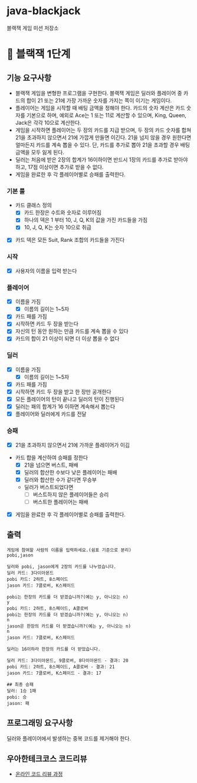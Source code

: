 # java-blackjack
블랙잭 게임 미션 저장소

# 🚀 블랙잭 1단계
## 기능 요구사항
- 블랙잭 게임을 변형한 프로그램을 구현한다. 블랙잭 게임은 딜러와 플레이어 중 카드의 합이 21 또는 21에 가장 가까운 숫자를 가지는 쪽이 이기는 게임이다.
- 플레이어는 게임을 시작할 때 배팅 금액을 정해야 한다. 카드의 숫자 계산은 카드 숫자를 기본으로 하며, 예외로 Ace는 1 또는 11로 계산할 수 있으며, King, Queen, Jack은 각각 10으로 계산한다.
- 게임을 시작하면 플레이어는 두 장의 카드를 지급 받으며, 두 장의 카드 숫자를 합쳐 21을 초과하지 않으면서 21에 가깝게 만들면 이긴다. 21을 넘지 않을 경우 원한다면 얼마든지 카드를 계속 뽑을 수 있다. 단, 카드를 추가로 뽑아 21을 초과할 경우 배팅 금액을 모두 잃게 된다.
- 딜러는 처음에 받은 2장의 합계가 16이하이면 반드시 1장의 카드를 추가로 받아야 하고, 17점 이상이면 추가로 받을 수 없다.
- 게임을 완료한 후 각 플레이어별로 승패를 출력한다.

### 기본 룰
- 카드 클래스 정의
    - [x] 카드 한장은 수트와 숫자로 이루어짐
    - [x] 하나의 덱은 1 부터 10, J, Q, K의 값을 가진 카드들을 가짐
    - [x] 10, J, Q, K는 숫자 10으로 취급
- [x] 카드 덱은 모든 Suit, Rank 조합의 카드들을 가진다

### 시작
- [x] 사용자의 이름을 입력 받는다

### 플레이어
- [x] 이름을 가짐
  - [x] 이름의 길이는 1~5자
- [x] 카드 패를 가짐
- [x] 시작하면 카드 두 장을 받는다
- [x] 자신의 턴 동안 원하는 만큼 카드를 계속 뽑을 수 있다
- [x] 카드의 합이 21 이상이 되면 더 이상 뽑을 수 없다

### 딜러
- [x] 이름을 가짐
    - [x] 이름의 길이는 1~5자
- [x] 카드 패를 가짐
- [x] 시작하면 카드 두 장을 받고 한 장만 공개한다
- [x] 모든 플레이어의 턴이 끝나고 딜러의 턴이 진행된다
- [x] 딜러는 패의 합계가 16 이하면 계속해서 뽑는다
- [x] 플레이어와 딜러에게 카드를 전달

### 승패
- [x] 21을 초과하지 않으면서 21에 가까운 플레이어가 이김
- 카드 합을 계산하여 승패를 정한다
    - [x] 21을 넘으면 버스트, 패배
    - [x] 딜러의 합산한 수보다 낮은 플레이어는 패배
    - [x] 딜러와 합산한 수가 같다면 무승부
    - 딜러가 버스트되었다면
        - [ ] 버스트하지 않은 플레이어들은 승리
        - [ ] 버스트한 플레이어는 패배
- [x] 게임을 완료한 후 각 플레이어별로 승패를 출력한다.

## 출력
```
게임에 참여할 사람의 이름을 입력하세요.(쉼표 기준으로 분리)
pobi,jason

딜러와 pobi, jason에게 2장의 카드를 나누었습니다.
딜러 카드: 3다이아몬드
pobi 카드: 2하트, 8스페이드
jason 카드: 7클로버, K스페이드

pobi는 한장의 카드를 더 받겠습니까?(예는 y, 아니오는 n)
y
pobi 카드: 2하트, 8스페이드, A클로버
pobi는 한장의 카드를 더 받겠습니까?(예는 y, 아니오는 n)
n
jason은 한장의 카드를 더 받겠습니까?(예는 y, 아니오는 n)
n
jason 카드: 7클로버, K스페이드

딜러는 16이하라 한장의 카드를 더 받았습니다.

딜러 카드: 3다이아몬드, 9클로버, 8다이아몬드 - 결과: 20
pobi 카드: 2하트, 8스페이드, A클로버 - 결과: 21
jason 카드: 7클로버, K스페이드 - 결과: 17

## 최종 승패
딜러: 1승 1패
pobi: 승 
jason: 패
```
## 프로그래밍 요구사항
딜러와 플레이어에서 발생하는 중복 코드를 제거해야 한다.

## 우아한테크코스 코드리뷰
* [온라인 코드 리뷰 과정](https://github.com/woowacourse/woowacourse-docs/blob/master/maincourse/README.md)